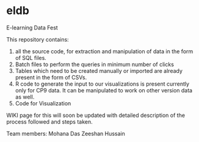 # eldb
E-learning Data Fest

This repository contains:
1) all the source code, for extraction and manipulation of data in the form of SQL files.
2) Batch files to perform the queries in minimum number of clicks
3) Tables which need to be created manually or imported are already present in the form of CSVs.
4) R code to generate the input to our visualizations is present currently only for CP9 data. It can be manipulated to work on other version data as well.
5) Code for Visualization

WIKI page for this will soon be updated with detailed description of the process followed and steps taken.

Team members: 
Mohana Das
Zeeshan Hussain
